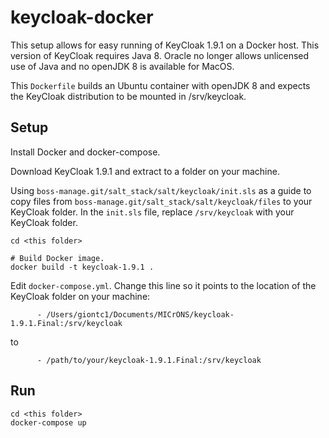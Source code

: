 # keycloak-docker

This setup allows for easy running of KeyCloak 1.9.1 on a Docker host.  This
version of KeyCloak requires Java 8.  Oracle no longer allows unlicensed use of
Java and no openJDK 8 is available for MacOS.

This `Dockerfile` builds an Ubuntu container with openJDK 8 and expects the
KeyCloak distribution to be mounted in /srv/keycloak.


## Setup

Install Docker and docker-compose.

Download KeyCloak 1.9.1 and extract to a folder on your machine.

Using `boss-manage.git/salt_stack/salt/keycloak/init.sls` as a guide to copy
files from `boss-manage.git/salt_stack/salt/keycloak/files` to your KeyCloak
folder.  In the `init.sls` file, replace `/srv/keycloak` with your KeyCloak
folder.

```shell
cd <this folder>

# Build Docker image.
docker build -t keycloak-1.9.1 .
```

Edit `docker-compose.yml`.  Change this line so it points to the location of
the KeyCloak folder on your machine:


`      - /Users/giontc1/Documents/MICrONS/keycloak-1.9.1.Final:/srv/keycloak`

to

`      - /path/to/your/keycloak-1.9.1.Final:/srv/keycloak`


## Run

```shell
cd <this folder>
docker-compose up
```
